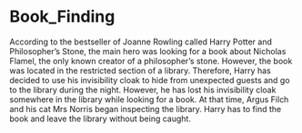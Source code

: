 # Book_Finding
According to the bestseller of Joanne Rowling called Harry Potter and Philosopher’s Stone, the main hero was looking for a book about Nicholas Flamel, the only known creator of a philosopher’s stone. However, the book was located in the restricted section of a library. Therefore, Harry has decided to use his invisibility cloak to hide from unexpected guests and go to the library during the night. However, he has lost his invisibility cloak somewhere in the library while looking for a book. At that time, Argus Filch and his cat Mrs Norris began inspecting the library. Harry has to find the book and leave the library without being caught.
